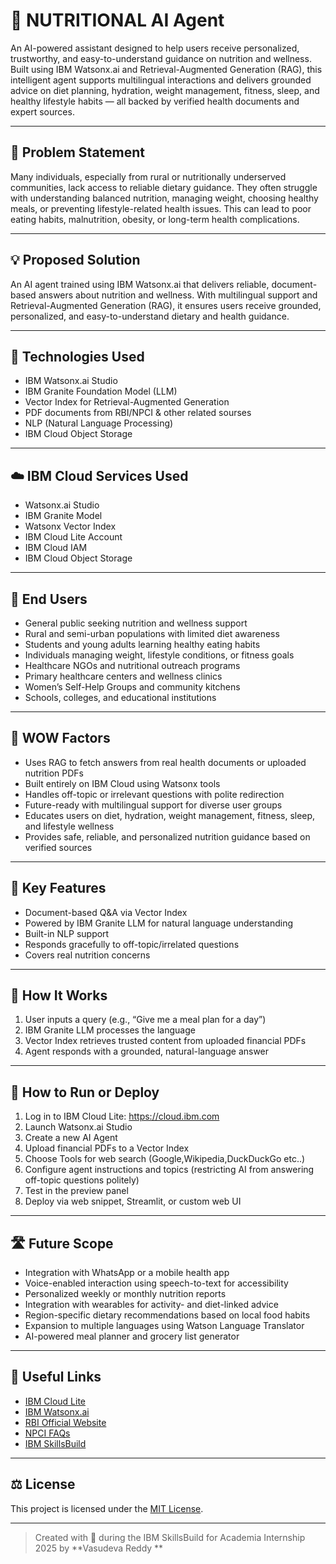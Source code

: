 # 💬 NUTRITIONAL AI Agent

An AI-powered assistant designed to help users receive personalized, trustworthy, and easy-to-understand guidance on nutrition and wellness. Built using IBM Watsonx.ai and Retrieval-Augmented Generation (RAG), this intelligent agent supports multilingual interactions and delivers grounded advice on diet planning, hydration, weight management, fitness, sleep, and healthy lifestyle habits — all backed by verified health documents and expert sources.

---

## 🧩 Problem Statement

Many individuals, especially from rural or nutritionally underserved communities, lack access to reliable dietary guidance. They often struggle with understanding balanced nutrition, managing weight, choosing healthy meals, or preventing lifestyle-related health issues. This can lead to poor eating habits, malnutrition, obesity, or long-term health complications.

---

## 💡 Proposed Solution

An AI agent trained using IBM Watsonx.ai that delivers reliable, document-based answers about nutrition and wellness. With multilingual support and Retrieval-Augmented Generation (RAG), it ensures users receive grounded, personalized, and easy-to-understand dietary and health guidance.


---

## 🧠 Technologies Used

- IBM Watsonx.ai Studio
- IBM Granite Foundation Model (LLM)
- Vector Index for Retrieval-Augmented Generation
- PDF documents from RBI/NPCI & other related sourses
- NLP (Natural Language Processing)
- IBM Cloud Object Storage

---

## ☁️ IBM Cloud Services Used

- Watsonx.ai Studio
- IBM Granite Model
- Watsonx Vector Index
- IBM Cloud Lite Account
- IBM Cloud IAM
- IBM Cloud Object Storage

---

## 👥 End Users


- General public seeking nutrition and wellness support
- Rural and semi-urban populations with limited diet awareness
- Students and young adults learning healthy eating habits
- Individuals managing weight, lifestyle conditions, or fitness goals
- Healthcare NGOs and nutritional outreach programs
- Primary healthcare centers and wellness clinics
- Women’s Self-Help Groups and community kitchens
- Schools, colleges, and educational institutions

---

## 🌟 WOW Factors

- Uses RAG to fetch answers from real health documents or uploaded nutrition PDFs
- Built entirely on IBM Cloud using Watsonx tools
- Handles off-topic or irrelevant questions with polite redirection
- Future-ready with multilingual support for diverse user groups
- Educates users on diet, hydration, weight management, fitness, sleep, and lifestyle wellness
- Provides safe, reliable, and personalized nutrition guidance based on verified sources
---

## 🧪 Key Features

- Document-based Q&A via Vector Index  
- Powered by IBM Granite LLM for natural language understanding  
- Built-in NLP support  
- Responds gracefully to off-topic/irrelated questions  
- Covers real nutrition concerns 

---

## 🚀 How It Works

1. User inputs a query (e.g., “Give me a meal plan for a day”)
2. IBM Granite LLM processes the language
3. Vector Index retrieves trusted content from uploaded financial PDFs
4. Agent responds with a grounded, natural-language answer

---

## 📌 How to Run or Deploy

1. Log in to IBM Cloud Lite: https://cloud.ibm.com
2. Launch Watsonx.ai Studio
3. Create a new AI Agent
4. Upload financial PDFs to a Vector Index
5. Choose Tools for web search (Google,Wikipedia,DuckDuckGo etc..)
6. Configure agent instructions and topics (restricting AI from answering off-topic questions politely)
7. Test in the preview panel
8. Deploy via web snippet, Streamlit, or custom web UI

---

## 🛣️ Future Scope

- Integration with WhatsApp or a mobile health app
- Voice-enabled interaction using speech-to-text for accessibility
- Personalized weekly or monthly nutrition reports
- Integration with wearables for activity- and diet-linked advice
- Region-specific dietary recommendations based on local food habits
- Expansion to multiple languages using Watson Language Translator
- AI-powered meal planner and grocery list generator

---

## 🔗 Useful Links

- [IBM Cloud Lite](https://cloud.ibm.com/registration)
- [IBM Watsonx.ai](https://www.ibm.com/products/watsonx-ai)
- [RBI Official Website](https://www.rbi.org.in)
- [NPCI FAQs](https://www.npci.org.in/what-we-do/upi/faqs)
- [IBM SkillsBuild](https://skillsbuild.org)

---

## ⚖️ License

This project is licensed under the [MIT License](LICENSE).


---

> Created with 💙 during the IBM SkillsBuild for Academia Internship 2025 by **Vasudeva Reddy **

